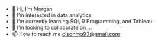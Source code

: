 - 👋 Hi, I’m Morgan
- 👀 I’m interested in data analytics 
- 🌱 I’m currently learning SQl, R Programming, and Tableau
- 💞️ I’m looking to collaborate on ...
- 📫 How to reach me olsonmo93@gmail.com

<!---
olsonmo93/olsonmo93 is a ✨ special ✨ repository because its `README.md` (this file) appears on your GitHub profile.
You can click the Preview link to take a look at your changes.
--->
